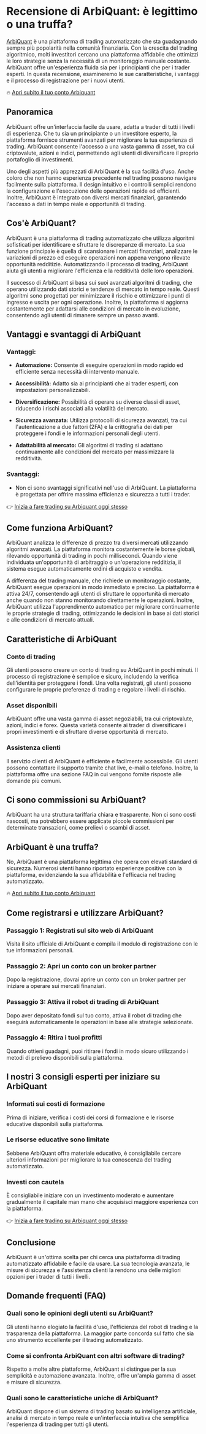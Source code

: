 **Recensione di ArbiQuant: è legittimo o una truffa?**
======================================================

[ArbiQuant](https://arbiquant-it.com/) è una piattaforma di trading automatizzato che sta guadagnando sempre più popolarità nella comunità finanziaria. Con la crescita del trading algoritmico, molti investitori cercano una piattaforma affidabile che ottimizzi le loro strategie senza la necessità di un monitoraggio manuale costante. ArbiQuant offre un'esperienza fluida sia per i principianti che per i trader esperti. In questa recensione, esamineremo le sue caratteristiche, i vantaggi e il processo di registrazione per i nuovi utenti.

🔥 [Apri subito il tuo conto Arbiquant](https://arbiquant-it.com/)

**Panoramica**
--------------

ArbiQuant offre un'interfaccia facile da usare, adatta a trader di tutti i livelli di esperienza. Che tu sia un principiante o un investitore esperto, la piattaforma fornisce strumenti avanzati per migliorare la tua esperienza di trading. ArbiQuant consente l'accesso a una vasta gamma di asset, tra cui criptovalute, azioni e indici, permettendo agli utenti di diversificare il proprio portafoglio di investimenti.

Uno degli aspetti più apprezzati di ArbiQuant è la sua facilità d'uso. Anche coloro che non hanno esperienza precedente nel trading possono navigare facilmente sulla piattaforma. Il design intuitivo e i controlli semplici rendono la configurazione e l'esecuzione delle operazioni rapide ed efficienti. Inoltre, ArbiQuant è integrato con diversi mercati finanziari, garantendo l'accesso a dati in tempo reale e opportunità di trading.

**Cos'è ArbiQuant?**
--------------------

ArbiQuant è una piattaforma di trading automatizzato che utilizza algoritmi sofisticati per identificare e sfruttare le discrepanze di mercato. La sua funzione principale è quella di scansionare i mercati finanziari, analizzare le variazioni di prezzo ed eseguire operazioni non appena vengono rilevate opportunità redditizie. Automatizzando il processo di trading, ArbiQuant aiuta gli utenti a migliorare l'efficienza e la redditività delle loro operazioni.

Il successo di ArbiQuant si basa sui suoi avanzati algoritmi di trading, che operano utilizzando dati storici e tendenze di mercato in tempo reale. Questi algoritmi sono progettati per minimizzare il rischio e ottimizzare i punti di ingresso e uscita per ogni operazione. Inoltre, la piattaforma si aggiorna costantemente per adattarsi alle condizioni di mercato in evoluzione, consentendo agli utenti di rimanere sempre un passo avanti.

**Vantaggi e svantaggi di ArbiQuant**
-------------------------------------

### **Vantaggi:**

*   **Automazione:** Consente di eseguire operazioni in modo rapido ed efficiente senza necessità di intervento manuale.
    
*   **Accessibilità:** Adatto sia ai principianti che ai trader esperti, con impostazioni personalizzabili.
    
*   **Diversificazione:** Possibilità di operare su diverse classi di asset, riducendo i rischi associati alla volatilità del mercato.
    
*   **Sicurezza avanzata:** Utilizza protocolli di sicurezza avanzati, tra cui l'autenticazione a due fattori (2FA) e la crittografia dei dati per proteggere i fondi e le informazioni personali degli utenti.
    
*   **Adattabilità al mercato:** Gli algoritmi di trading si adattano continuamente alle condizioni del mercato per massimizzare la redditività.
    

### **Svantaggi:**

*   Non ci sono svantaggi significativi nell'uso di ArbiQuant. La piattaforma è progettata per offrire massima efficienza e sicurezza a tutti i trader.
    

👉 [Inizia a fare trading su Arbiquant oggi stesso](https://arbiquant-it.com/)

**Come funziona ArbiQuant?**
----------------------------

ArbiQuant analizza le differenze di prezzo tra diversi mercati utilizzando algoritmi avanzati. La piattaforma monitora costantemente le borse globali, rilevando opportunità di trading in pochi millisecondi. Quando viene individuata un'opportunità di arbitraggio o un'operazione redditizia, il sistema esegue automaticamente ordini di acquisto e vendita.

A differenza del trading manuale, che richiede un monitoraggio costante, ArbiQuant esegue operazioni in modo immediato e preciso. La piattaforma è attiva 24/7, consentendo agli utenti di sfruttare le opportunità di mercato anche quando non stanno monitorando direttamente le operazioni. Inoltre, ArbiQuant utilizza l'apprendimento automatico per migliorare continuamente le proprie strategie di trading, ottimizzando le decisioni in base ai dati storici e alle condizioni di mercato attuali.

**Caratteristiche di ArbiQuant**
--------------------------------

### **Conto di trading**

Gli utenti possono creare un conto di trading su ArbiQuant in pochi minuti. Il processo di registrazione è semplice e sicuro, includendo la verifica dell'identità per proteggere i fondi. Una volta registrati, gli utenti possono configurare le proprie preferenze di trading e regolare i livelli di rischio.

### **Asset disponibili**

ArbiQuant offre una vasta gamma di asset negoziabili, tra cui criptovalute, azioni, indici e forex. Questa varietà consente ai trader di diversificare i propri investimenti e di sfruttare diverse opportunità di mercato.

### **Assistenza clienti**

Il servizio clienti di ArbiQuant è efficiente e facilmente accessibile. Gli utenti possono contattare il supporto tramite chat live, e-mail o telefono. Inoltre, la piattaforma offre una sezione FAQ in cui vengono fornite risposte alle domande più comuni.

**Ci sono commissioni su ArbiQuant?**
-------------------------------------

ArbiQuant ha una struttura tariffaria chiara e trasparente. Non ci sono costi nascosti, ma potrebbero essere applicate piccole commissioni per determinate transazioni, come prelievi o scambi di asset.

**ArbiQuant è una truffa?**
---------------------------

No, ArbiQuant è una piattaforma legittima che opera con elevati standard di sicurezza. Numerosi utenti hanno riportato esperienze positive con la piattaforma, evidenziando la sua affidabilità e l'efficacia nel trading automatizzato.

🔥 [Apri subito il tuo conto Arbiquant](https://arbiquant-it.com/)

**Come registrarsi e utilizzare ArbiQuant?**
--------------------------------------------

### **Passaggio 1: Registrati sul sito web di ArbiQuant**

Visita il sito ufficiale di ArbiQuant e compila il modulo di registrazione con le tue informazioni personali.

### **Passaggio 2: Apri un conto con un broker partner**

Dopo la registrazione, dovrai aprire un conto con un broker partner per iniziare a operare sui mercati finanziari.

### **Passaggio 3: Attiva il robot di trading di ArbiQuant**

Dopo aver depositato fondi sul tuo conto, attiva il robot di trading che eseguirà automaticamente le operazioni in base alle strategie selezionate.

### **Passaggio 4: Ritira i tuoi profitti**

Quando ottieni guadagni, puoi ritirare i fondi in modo sicuro utilizzando i metodi di prelievo disponibili sulla piattaforma.

**I nostri 3 consigli esperti per iniziare su ArbiQuant**
---------------------------------------------------------

### **Informati sui costi di formazione**

Prima di iniziare, verifica i costi dei corsi di formazione e le risorse educative disponibili sulla piattaforma.

### **Le risorse educative sono limitate**

Sebbene ArbiQuant offra materiale educativo, è consigliabile cercare ulteriori informazioni per migliorare la tua conoscenza del trading automatizzato.

### **Investi con cautela**

È consigliabile iniziare con un investimento moderato e aumentare gradualmente il capitale man mano che acquisisci maggiore esperienza con la piattaforma.

👉 [Inizia a fare trading su Arbiquant oggi stesso](https://arbiquant-it.com/)

**Conclusione**
---------------

ArbiQuant è un'ottima scelta per chi cerca una piattaforma di trading automatizzato affidabile e facile da usare. La sua tecnologia avanzata, le misure di sicurezza e l'assistenza clienti la rendono una delle migliori opzioni per i trader di tutti i livelli.

**Domande frequenti (FAQ)**
---------------------------

### **Quali sono le opinioni degli utenti su ArbiQuant?**

Gli utenti hanno elogiato la facilità d'uso, l'efficienza del robot di trading e la trasparenza della piattaforma. La maggior parte concorda sul fatto che sia uno strumento eccellente per il trading automatizzato.

### **Come si confronta ArbiQuant con altri software di trading?**

Rispetto a molte altre piattaforme, ArbiQuant si distingue per la sua semplicità e automazione avanzata. Inoltre, offre un'ampia gamma di asset e misure di sicurezza.

### **Quali sono le caratteristiche uniche di ArbiQuant?**

ArbiQuant dispone di un sistema di trading basato su intelligenza artificiale, analisi di mercato in tempo reale e un'interfaccia intuitiva che semplifica l'esperienza di trading per tutti gli utenti.
